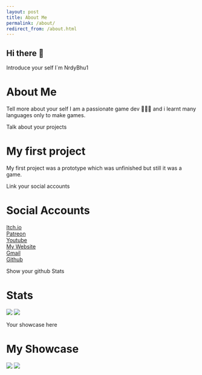 ```yaml
---
layout: post
title: About Me
permalink: /about/
redirect_from: /about.html
---
```


## Hi there 👋
Introduce your self
I`m NrdyBhu1

# About Me
Tell more about your self
I am a passionate game dev 👨🏻‍💻 and i learnt many languages only to make games.

Talk about your projects
# My first project
My first project was a prototype which was unfinished but still it was a game.

Link your social accounts
# Social Accounts
[Itch.io](#) \
[Patreon](#) \
[Youtube](#) \
[My Website](#) \
[Gmail](#) \
[Github](#)

Show your github Stats
# Stats
<p>
    <img src="https://github-readme-stats.vercel.app/api?username=Jekyll&show_icons=true&layout=compact&bg_color=30,12c2e9,f64f59&title_color=fff&text_color=fff">
    <img src="https://github-readme-stats.vercel.app/api/top-langs/?username=Jekyll&layout=compact&bg_color=30,1565C0,b92b27&title_color=fff&text_color=fff">
</p>

Your showcase here
# My Showcase
<p>
    <a href="https://github.com/Jekyll/jekyll"> <img src="https://github-readme-stats.vercel.app/api/pin/?username=Jekyll&repo=jekyll&show_owner=true&bg_color=30,e96443,904e95&title_color=fff&text_color=fff"></a>
    <a href="https://github.com/Jekyll/teams"> <img src="https://github-readme-stats.vercel.app/api/pin/?username=Jekyll&repo=teams&show_owner=true&bg_color=30,e96443,904e95&title_color=fff&text_color=fff"></a>
</p>

